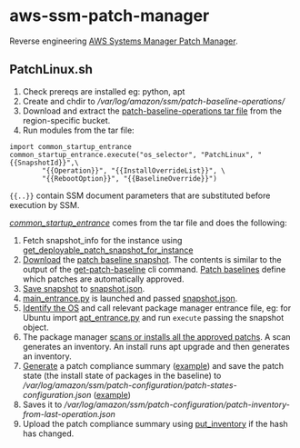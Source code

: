 # aws-ssm-patch-manager

Reverse engineering [AWS Systems Manager Patch Manager](https://docs.aws.amazon.com/systems-manager/latest/userguide/systems-manager-patch.html).

## PatchLinux.sh

1. Check prereqs are installed eg: python, apt
1. Create and chdir to _/var/log/amazon/ssm/patch-baseline-operations/_
1. Download and extract the [patch-baseline-operations tar file](https://github.com/tekumara/aws-ssm-patch-manager/blob/main/Makefile#L22) from the region-specific bucket.
1. Run modules from the tar file:

```
import common_startup_entrance
common_startup_entrance.execute("os_selector", "PatchLinux", "{{SnapshotId}}",\
        "{{Operation}}", "{{InstallOverrideList}}", \
        "{{RebootOption}}", "{{BaselineOverride}}")
```

`{{..}}` contain SSM document parameters that are substituted before execution by SSM.

[_common_startup_entrance_](patch-baseline-operations/common_startup_entrance.py) comes from the tar file and does the following:

1. Fetch snapshot_info for the instance using [get_deployable_patch_snapshot_for_instance](https://docs.aws.amazon.com/systems-manager/latest/APIReference/API_GetDeployablePatchSnapshotForInstance.html)
1. [Download](patch-baseline-operations/common_os_selector_methods.py#L282) the [patch baseline snapshot](patch-baseline-snapshot.json). The contents is similar to the output of the [get-patch-baseline](https://docs.aws.amazon.com/systems-manager/latest/userguide/patch-manager-cli-commands.html#patch-manager-cli-commands-get-patch-baseline) cli command. [Patch baselines](https://docs.aws.amazon.com/systems-manager/latest/userguide/about-patch-baselines.html) define which patches are automatically approved.
1. [Save snapshot](patch-baseline-operations/common_os_selector_methods.py#L336) to [snapshot.json](patch-baseline-operations/snapshot.json).
1. [main_entrance.py](patch-baseline-operations/main_entrance.py) is launched and passed [snapshot.json](patch-baseline-operations/snapshot.json).
1. [Identify the OS](patch-baseline-operations/main_entrance.py#L251) and call relevant package manager entrance file, eg: for Ubuntu import [apt_entrance.py](patch-baseline-operations/apt_entrance.py) and run `execute` passing the snapshot object.
1. The package manager [scans or installs all the approved patchs](patch-baseline-operations/patch_apt/apt_operations.py#L27). A scan generates an inventory. An install runs apt upgrade and then generates an inventory.
1. [Generate](patch-baseline-operations/main_entrance.py#L266) a patch compliance summary ([example](patch-inventory-from-last-operation.json)) and save the patch state (the install state of packages in the baseline) to _/var/log/amazon/ssm/patch-configuration/patch-states-configuration.json_ ([example](patch-states-configuration.json))
1. Saves it to _/var/log/amazon/ssm/patch-configuration/patch-inventory-from-last-operation.json_
1. Upload the patch compliance summary using [put_inventory](https://docs.aws.amazon.com/systems-manager/latest/APIReference/API_PutInventory.html) if the hash has changed.
